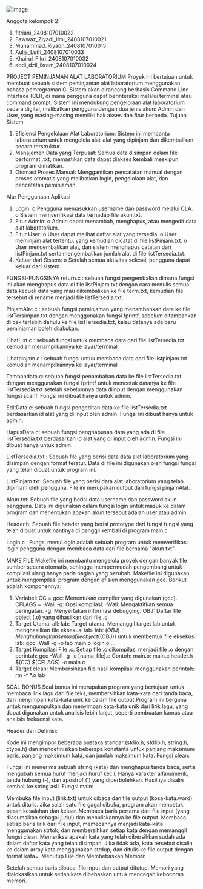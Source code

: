 ![Image](https://github.com/user-attachments/assets/80f4d811-492f-4cf9-beed-8bdd419b51e8)


Anggota kelompok 2:
1. fitriani_2408107010022
2. ⁠Fawwaz_Ziyadi_Ilmi_2408107010021
3. ⁠Muhammad_Riyadh_2408107010015
4. Aulia_Lutfi_2408107010033
5. Khairul_Fikri_2408107010032
6. abdi_dzil_ikram_2408107010024

PROJECT PEMINJAMAN ALAT LABORATORIUM
Proyek ini bertujuan untuk membuat sebuah sistem peminjaman alat laboratorium menggunakan bahasa pemrograman C. Sistem akan dirancang berbasis Command Line Interface (CLI), di mana pengguna dapat berinteraksi melalui terminal atau command prompt. Sistem ini mendukung pengelolaan alat laboratorium secara digital, melibatkan pengguna dengan dua jenis akun: Admin dan User, yang masing-masing memiliki hak akses dan fitur berbeda.
Tujuan Sistem
1.	Efisiensi Pengelolaan Alat Laboratorium:
Sistem ini membantu laboratorium untuk mengelola alat-alat yang dipinjam dan dikembalikan secara terstruktur.
2.	Manajemen Data yang Terpusat:
Semua data disimpan dalam file berformat .txt, memastikan data dapat diakses kembali meskipun program dimatikan.
3.	Otomasi Proses Manual:
Menggantikan pencatatan manual dengan proses otomatis yang melibatkan login, pengelolaan alat, dan pencatatan peminjaman.

Alur Penggunaan Aplikasi
1.	Login:
o	Pengguna memasukkan username dan password melalui CLA.
o	Sistem memverifikasi data terhadap file akun.txt.
2.	Fitur Admin:
o	Admin dapat menambah, menghapus, atau mengedit data alat laboratorium.
3.	Fitur User:
o	User dapat melihat daftar alat yang tersedia.
o	User meminjam alat tertentu, yang kemudian dicatat di file listPinjam.txt.
o	User mengembalikan alat, dan sistem menghapus catatan dari listPinjam.txt serta mengembalikan jumlah alat di file listTersedia.txt.
4.	Keluar dari Sistem:
o	Setelah semua aktivitas selesai, pengguna dapat keluar dari sistem.

FUNGSI-FUNGSINYA
return.c : sebuah fungsi pengembalian dimana fungsi ini akan menghapus data di file listPinjam.txt dengan cara menulis semua data kecuali data yang mau dikembalikan ke file term.txt, kemudian file tersebut di rename menjadi file listTersedia.txt.

PinjamAlat.c : sebuah fungsi peminjaman yang menambahkan data ke file listTersimpan.txt dengan menggunakan fungsi fprintf, sebelum ditambahkan di cek terlebih dahulu ke file listTersedia.txt, kalau datanya ada baru peminjaman boleh dilakukan.

LihatList.c : sebuah fungsi untuk membaca data dari file listTersedia.txt kemudian menampilkannya ke layar/terminal

Lihatpinjam.c : sebuah fungsi untuk membaca data dari file listpinjam.txt kemudian menampilkannya ke layar/terminal

Tambahdata.c: sebuah fungsi penambahan data ke file listTersedia.txt dengan menggunakan fungsi fprintf untuk mencetak datanya ke file listTersedia.txt setelah sebelumnya data diinput dengan menggunakan fungsi scanf. Fungsi ini dibuat hanya untuk admin.

EditData.c: sebuah fungsi pengeditan data ke file listTersedia.txt berdasarkan id alat yang di input oleh admin. Fungsi ini dibuat hanya untuk admin.

HapusData.c: sebuah fungsi penghapusan data yang ada di file listTersedia.txt berdasarkan id alat yang di input oleh admin. Fungsi ini dibuat hanya untuk admin.

ListTersedia.txt : Sebuah file yang berisi data data alat laboratorium yang disimpan dengan format teratur. Data di file ini digunakan oleh fungsi fungsi yang telah dibuat untuk program ini.

ListPinjam.txt: Sebuah file yang berisi data alat laboratorium yang telah dipinjam oleh pengguna. File ini merupakan output dari fungsi pinjamAlat.

Akun.txt: Sebuah file yang berisi data username dan password akun pengguna. Data ini digunakan dalam fungsi login untuk masuk ke dalam program dan menentukan apakah akun tersebut adalah user atau admin.

Header.h: Sebuah file header yang berisi prototype dari fungsi fungsi yang telah dibuat untuk nantinya di panggil kembali di program main.c

Login.c : Fungsi menuLogin adalah sebuah program untuk memverifikasi login pengguna dengan membaca data dari file bernama "akun.txt".

MAKE FILE
Makefile ini membantu mengelola proyek dengan banyak file sumber secara otomatis, sehingga mempermudah pengembang untuk kompilasi ulang hanya pada bagian yang berubah.
Makefile ini digunakan untuk mengompilasi program dengan efisien menggunakan gcc. Berikut adalah komponennya:
 
1. Variabel:
CC = gcc: Menentukan compiler yang digunakan (gcc).
CFLAGS = -Wall -g: Opsi kompilasi:
-Wall: Mengaktifkan semua peringatan.
-g: Menyertakan informasi debugging.
OBJ: Daftar file object (.o) yang dihasilkan dari file .c.
2. Target Utama:
all: lab: Target utama. Memanggil target lab untuk menghasilkan file eksekusi lab.
lab: $(OBJ): Menghubungkan semua file object ($(OBJ)) untuk membentuk file eksekusi lab:
gcc -Wall -g -o lab main.o login.o ...
3. Target Kompilasi File .c:
Setiap file .c dikompilasi menjadi file .o dengan perintah:
gcc -Wall -g -c [nama_file].c
Contoh:
main.o: main.c header.h
​$(CC) $(CFLAGS) -c main.c
4. Target clean:
Membersihkan file hasil kompilasi menggunakan perintah:
rm -f *.o lab

SOAL BONUS
Soal bonus ini merupakan program yang bertujuan untuk membaca lirik lagu dari file teks, membersihkan kata-kata dari tanda baca, dan menyimpan kata-kata unik ke dalam file output.Program ini berguna untuk mengumpulkan dan menyimpan kata-kata unik dari lirik lagu, yang dapat digunakan untuk analisis lebih lanjut, seperti pembuatan kamus atau analisis frekuensi kata.

Header dan Definisi:

Kode ini mengimpor beberapa pustaka standar (stdio.h, stdlib.h, string.h, ctype.h) dan mendefinisikan beberapa konstanta untuk panjang maksimum baris, panjang maksimum kata, dan jumlah maksimum kata.
Fungsi clean:

Fungsi ini menerima sebuah string (kata) dan menghapus tanda baca, serta mengubah semua huruf menjadi huruf kecil. Hanya karakter alfanumerik, tanda hubung (-), dan apostrof (') yang diperbolehkan. Hasilnya disalin kembali ke string asli.
Fungsi main:

Membuka file input (lirik.txt) untuk dibaca dan file output (kosa-kata.word) untuk ditulis. Jika salah satu file gagal dibuka, program akan mencetak pesan kesalahan dan keluar.
Membaca baris pertama dari file input (yang diasumsikan sebagai judul) dan menuliskannya ke file output.
Membaca setiap baris lirik dari file input, memecahnya menjadi kata-kata menggunakan strtok, dan membersihkan setiap kata dengan memanggil fungsi clean.
Memeriksa apakah kata yang telah dibersihkan sudah ada dalam daftar kata yang telah disimpan. Jika tidak ada, kata tersebut disalin ke dalam array kata menggunakan strdup, dan ditulis ke file output dengan format kata=.
Menutup File dan Membebaskan Memori:

Setelah semua baris dibaca, file input dan output ditutup.
Memori yang dialokasikan untuk setiap kata dibebaskan untuk mencegah kebocoran memori.



